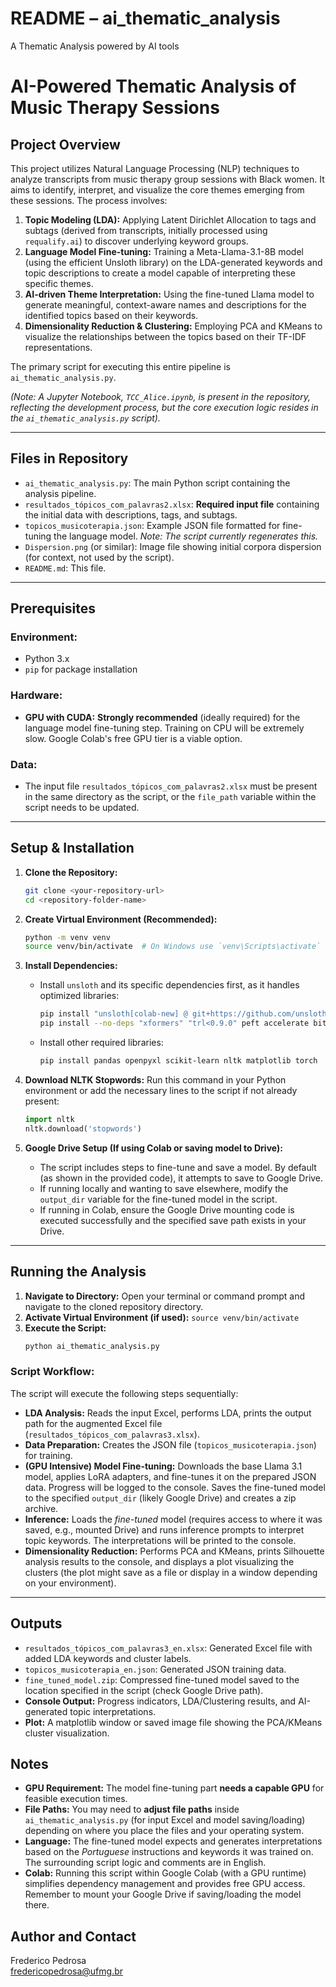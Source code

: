 # README – ai_thematic_analysis
A Thematic Analysis powered by AI tools

# AI-Powered Thematic Analysis of Music Therapy Sessions

## Project Overview

This project utilizes Natural Language Processing (NLP) techniques to analyze transcripts from music therapy group sessions with Black women. It aims to identify, interpret, and visualize the core themes emerging from these sessions. The process involves:

1.  **Topic Modeling (LDA):** Applying Latent Dirichlet Allocation to tags and subtags (derived from transcripts, initially processed using `requalify.ai`) to discover underlying keyword groups.
2.  **Language Model Fine-tuning:** Training a Meta-Llama-3.1-8B model (using the efficient Unsloth library) on the LDA-generated keywords and topic descriptions to create a model capable of interpreting these specific themes.
3.  **AI-driven Theme Interpretation:** Using the fine-tuned Llama model to generate meaningful, context-aware names and descriptions for the identified topics based on their keywords.
4.  **Dimensionality Reduction & Clustering:** Employing PCA and KMeans to visualize the relationships between the topics based on their TF-IDF representations.

The primary script for executing this entire pipeline is `ai_thematic_analysis.py`.

*(Note: A Jupyter Notebook, `TCC_Alice.ipynb`, is present in the repository, reflecting the development process, but the core execution logic resides in the `ai_thematic_analysis.py` script).*

---

## Files in Repository

*   `ai_thematic_analysis.py`: The main Python script containing the analysis pipeline.
*   `resultados_tópicos_com_palavras2.xlsx`: **Required input file** containing the initial data with descriptions, tags, and subtags.
*   `topicos_musicoterapia.json`: Example JSON file formatted for fine-tuning the language model. *Note: The script currently regenerates this.*
*   `Dispersion.png` (or similar): Image file showing initial corpora dispersion (for context, not used by the script).
*   `README.md`: This file.

---

## Prerequisites

### Environment:
*   Python 3.x
*   `pip` for package installation

### Hardware:
*   **GPU with CUDA:** **Strongly recommended** (ideally required) for the language model fine-tuning step. Training on CPU will be extremely slow. Google Colab's free GPU tier is a viable option.

### Data:
*   The input file `resultados_tópicos_com_palavras2.xlsx` must be present in the same directory as the script, or the `file_path` variable within the script needs to be updated.

---

## Setup & Installation

1.  **Clone the Repository:**
    ```bash
    git clone <your-repository-url>
    cd <repository-folder-name>
    ```

2.  **Create Virtual Environment (Recommended):**
    ```bash
    python -m venv venv
    source venv/bin/activate  # On Windows use `venv\Scripts\activate`
    ```

3.  **Install Dependencies:**
    *   Install `unsloth` and its specific dependencies first, as it handles optimized libraries:
        ```bash
        pip install "unsloth[colab-new] @ git+https://github.com/unslothai/unsloth.git"
        pip install --no-deps "xformers" "trl<0.9.0" peft accelerate bitsandbytes transformers # Ensure transformers is installed too
        ```
    *   Install other required libraries:
        ```bash
        pip install pandas openpyxl scikit-learn nltk matplotlib torch 
        ```

4.  **Download NLTK Stopwords:** Run this command in your Python environment or add the necessary lines to the script if not already present:
    ```python
    import nltk
    nltk.download('stopwords')
    ```

5.  **Google Drive Setup (If using Colab or saving model to Drive):**
    *   The script includes steps to fine-tune and save a model. By default (as shown in the provided code), it attempts to save to Google Drive.
    *   If running locally and wanting to save elsewhere, modify the `output_dir` variable for the fine-tuned model in the script.
    *   If running in Colab, ensure the Google Drive mounting code is executed successfully and the specified save path exists in your Drive.

---

## Running the Analysis

1.  **Navigate to Directory:** Open your terminal or command prompt and navigate to the cloned repository directory.
2.  **Activate Virtual Environment (if used):** `source venv/bin/activate`
3.  **Execute the Script:**
    ```bash
    python ai_thematic_analysis.py
    ```

### Script Workflow:

The script will execute the following steps sequentially:

*   **LDA Analysis:** Reads the input Excel, performs LDA, prints the output path for the augmented Excel file (`resultados_tópicos_com_palavras3.xlsx`).
*   **Data Preparation:** Creates the JSON file (`topicos_musicoterapia.json`) for training.
*   **(GPU Intensive) Model Fine-tuning:** Downloads the base Llama 3.1 model, applies LoRA adapters, and fine-tunes it on the prepared JSON data. Progress will be logged to the console. Saves the fine-tuned model to the specified `output_dir` (likely Google Drive) and creates a zip archive.
*   **Inference:** Loads the *fine-tuned* model (requires access to where it was saved, e.g., mounted Drive) and runs inference prompts to interpret topic keywords. The interpretations will be printed to the console.
*   **Dimensionality Reduction:** Performs PCA and KMeans, prints Silhouette analysis results to the console, and displays a plot visualizing the clusters (the plot might save as a file or display in a window depending on your environment).

---

## Outputs

*   `resultados_tópicos_com_palavras3_en.xlsx`: Generated Excel file with added LDA keywords and cluster labels.
*   `topicos_musicoterapia_en.json`: Generated JSON training data.
*   `fine_tuned_model.zip`: Compressed fine-tuned model saved to the location specified in the script (check Google Drive path).
*   **Console Output:** Progress indicators, LDA/Clustering results, and AI-generated topic interpretations.
*   **Plot:** A matplotlib window or saved image file showing the PCA/KMeans cluster visualization.

## Notes

*   **GPU Requirement:** The model fine-tuning part **needs a capable GPU** for feasible execution times.
*   **File Paths:** You may need to **adjust file paths** inside `ai_thematic_analysis.py` (for input Excel and model saving/loading) depending on where you place the files and your operating system.
*   **Language:** The fine-tuned model expects and generates interpretations based on the *Portuguese* instructions and keywords it was trained on. The surrounding script logic and comments are in English.
*   **Colab:** Running this script within Google Colab (with a GPU runtime) simplifies dependency management and provides free GPU access. Remember to mount your Google Drive if saving/loading the model there.

## Author and Contact

Frederico Pedrosa  
fredericopedrosa@ufmg.br
